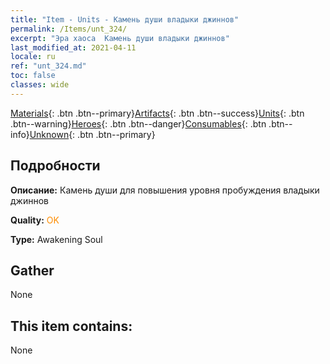 ```yaml
---
title: "Item - Units - Камень души владыки джиннов"
permalink: /Items/unt_324/
excerpt: "Эра хаоса  Камень души владыки джиннов"
last_modified_at: 2021-04-11
locale: ru
ref: "unt_324.md"
toc: false
classes: wide
---
```

 [Materials](/ru/Items/){: .btn .btn--primary}[Artifacts](/ru/Items/Artifacts/){: .btn .btn--success}[Units](/ru/Items/Units/){: .btn .btn--warning}[Heroes](/ru/Items/Heroes/){: .btn .btn--danger}[Consumables](/ru/Items/Consumables/){: .btn .btn--info}[Unknown](/ru/Items/Unknown/){: .btn .btn--primary}

## Подробности
 **Описание:** Камень души для повышения уровня пробуждения владыки джиннов

 **Quality:** <span style="color: #FF8C00">OK</span>

 **Type:** Awakening Soul

## Gather

  None

## This item contains:

  None

